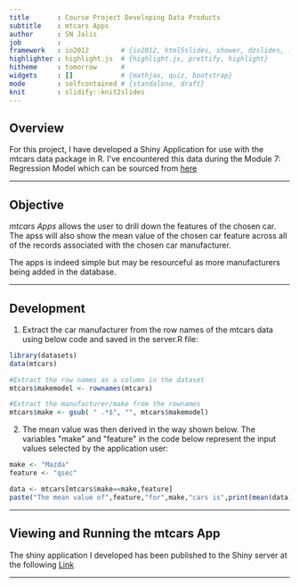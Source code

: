 ```yaml
---
title       : Course Project Developing Data Products
subtitle    : mtcars Apps
author      : SN Jalis
job         : 
framework   : io2012        # {io2012, html5slides, shower, dzslides, ...}
highlighter : highlight.js  # {highlight.js, prettify, highlight}
hitheme     : tomorrow      # 
widgets     : []            # {mathjax, quiz, bootstrap}
mode        : selfcontained # {standalone, draft}
knit        : slidify::knit2slides
---
```


## Overview

For this project, I have developed a Shiny Application for use with the mtcars data package in R. I've encountered this data during the Module 7: Regression Model which can be sourced from [here](https://stat.ethz.ch/R-manual/R-devel/library/datasets/html/mtcars.html)

---

## Objective

*mtcars Apps* allows the user to drill down the features of the chosen car. The apss will also show the mean value of the chosen car feature across all of the records associated with the chosen car manufacturer. 

The apps is indeed simple but may be resourceful as more manufacturers being added in the database.

---

## Development 

1. Extract the car manufacturer from the row names of the mtcars data using below code and saved in the server.R file:

```r
library(datasets)
data(mtcars)

#Extract the row names as a column in the dataset
mtcars$makemodel <- rownames(mtcars)

#Extract the manufacturer/make from the rownames
mtcars$make <- gsub( " .*$", "", mtcars$makemodel)
```

2. The mean value was then derived in the way shown below. The variables "make" and "feature" in the code below represent the input values selected by the application user:

```r
make <- "Mazda"
feature <- "qsec"

data <- mtcars[mtcars$make==make,feature]
paste("The mean value of",feature,"for",make,"cars is",print(mean(data)))
```

---

## Viewing and Running the mtcars App

The shiny application I developed has been published to the Shiny server at the following [Link](https://trexdg.shinyapps.io/DDPProject)

---
